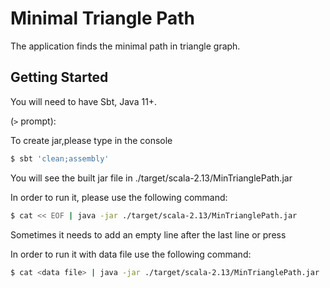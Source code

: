 # Minimal Triangle Path

The application finds the minimal path in triangle graph.

## Getting Started

You will need to have Sbt, Java 11+.

(`>` prompt):

To create jar,please type in the console
```bash
$ sbt 'clean;assembly'
```

You will see the built jar file in ./target/scala-2.13/MinTrianglePath.jar

In order to run it, please use the following command:
```bash
$ cat << EOF | java -jar ./target/scala-2.13/MinTrianglePath.jar
```
Sometimes it needs to add an empty line after the last line or press <Enter>

In order to run it with data file use the following command:
```bash
$ cat <data file> | java -jar ./target/scala-2.13/MinTrianglePath.jar
```

